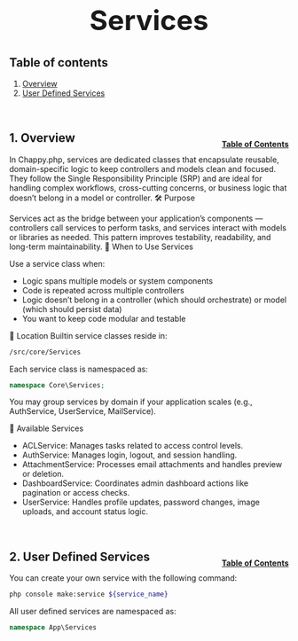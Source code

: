 <h1 style="font-size: 50px; text-align: center;">Services</h1>

## Table of contents
1. [Overview](#overview)
2. [User Defined Services](#user-services)
<br>

## 1. Overview <a id="overview"></a><span style="float: right; font-size: 14px; padding-top: 15px;">[Table of Contents](#table-of-contents)</span>
In Chappy.php, services are dedicated classes that encapsulate reusable, domain-specific logic to keep controllers and models clean and focused. They follow the Single Responsibility Principle (SRP) and are ideal for handling complex workflows, cross-cutting concerns, or business logic that doesn’t belong in a model or controller.
🛠 Purpose

Services act as the bridge between your application’s components — controllers call services to perform tasks, and services interact with models or libraries as needed. This pattern improves testability, readability, and long-term maintainability.
🧭 When to Use Services

Use a service class when:
- Logic spans multiple models or system components
- Code is repeated across multiple controllers
- Logic doesn’t belong in a controller (which should orchestrate) or model (which should persist data)
- You want to keep code modular and testable

📁 Location
Builtin service classes reside in:
```bash
/src/core/Services
```

Each service class is namespaced as:
```php
namespace Core\Services;
```
You may group services by domain if your application scales (e.g., AuthService, UserService, MailService).

📌 Available Services
- ACLService: Manages tasks related to access control levels.
- AuthService: Manages login, logout, and session handling.
- AttachmentService: Processes email attachments and handles preview or deletion.
- DashboardService: Coordinates admin dashboard actions like pagination or access checks.
- UserService: Handles profile updates, password changes, image uploads, and account status logic.

<br>

## 2. User Defined Services <a id="service-services"></a><span style="float: right; font-size: 14px; padding-top: 15px;">[Table of Contents](#table-of-contents)</span>
You can create your own service with the following command:
```sh
php console make:service ${service_name}
```

All user defined services are namespaced as:
```php
namespace App\Services
```